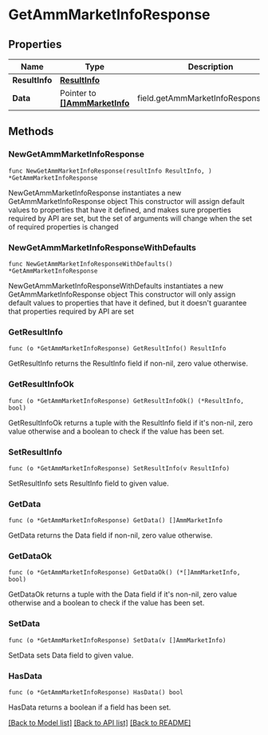 # GetAmmMarketInfoResponse

## Properties

Name | Type | Description | Notes
------------ | ------------- | ------------- | -------------
**ResultInfo** | [**ResultInfo**](ResultInfo.md) |  | 
**Data** | Pointer to [**[]AmmMarketInfo**](AmmMarketInfo.md) | field.getAmmMarketInfoResponse.data | [optional] 

## Methods

### NewGetAmmMarketInfoResponse

`func NewGetAmmMarketInfoResponse(resultInfo ResultInfo, ) *GetAmmMarketInfoResponse`

NewGetAmmMarketInfoResponse instantiates a new GetAmmMarketInfoResponse object
This constructor will assign default values to properties that have it defined,
and makes sure properties required by API are set, but the set of arguments
will change when the set of required properties is changed

### NewGetAmmMarketInfoResponseWithDefaults

`func NewGetAmmMarketInfoResponseWithDefaults() *GetAmmMarketInfoResponse`

NewGetAmmMarketInfoResponseWithDefaults instantiates a new GetAmmMarketInfoResponse object
This constructor will only assign default values to properties that have it defined,
but it doesn't guarantee that properties required by API are set

### GetResultInfo

`func (o *GetAmmMarketInfoResponse) GetResultInfo() ResultInfo`

GetResultInfo returns the ResultInfo field if non-nil, zero value otherwise.

### GetResultInfoOk

`func (o *GetAmmMarketInfoResponse) GetResultInfoOk() (*ResultInfo, bool)`

GetResultInfoOk returns a tuple with the ResultInfo field if it's non-nil, zero value otherwise
and a boolean to check if the value has been set.

### SetResultInfo

`func (o *GetAmmMarketInfoResponse) SetResultInfo(v ResultInfo)`

SetResultInfo sets ResultInfo field to given value.


### GetData

`func (o *GetAmmMarketInfoResponse) GetData() []AmmMarketInfo`

GetData returns the Data field if non-nil, zero value otherwise.

### GetDataOk

`func (o *GetAmmMarketInfoResponse) GetDataOk() (*[]AmmMarketInfo, bool)`

GetDataOk returns a tuple with the Data field if it's non-nil, zero value otherwise
and a boolean to check if the value has been set.

### SetData

`func (o *GetAmmMarketInfoResponse) SetData(v []AmmMarketInfo)`

SetData sets Data field to given value.

### HasData

`func (o *GetAmmMarketInfoResponse) HasData() bool`

HasData returns a boolean if a field has been set.


[[Back to Model list]](../README.md#documentation-for-models) [[Back to API list]](../README.md#documentation-for-api-endpoints) [[Back to README]](../README.md)


